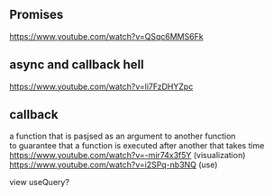 
## Promises
https://www.youtube.com/watch?v=QSqc6MMS6Fk

## async and callback hell
https://www.youtube.com/watch?v=li7FzDHYZpc

## callback
a function that is pasjsed as an argument to another function   
to guarantee that a function is executed after another that takes time
https://www.youtube.com/watch?v=-mir74x3f5Y (visualization)
https://www.youtube.com/watch?v=i2SPq-nb3NQ (use)


view useQuery?